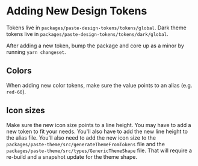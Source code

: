# Adding New Design Tokens

Tokens live in `packages/paste-design-tokens/tokens/global`. Dark theme tokens live in `packages/paste-design-tokens/tokens/dark/global`.

After adding a new token, bump the package and core up as a minor by running `yarn changeset`.

## Colors

When adding new color tokens, make sure the value points to an alias (e.g. `red-60`).

## Icon sizes

Make sure the new icon size points to a line height. You may have to add a new token to fit your needs. You'll also have to add the new line height to the alias file. You'll also need to add the new icon size to the `packages/paste-theme/src/generateThemeFromTokens` file and the `packages/paste-theme/src/types/GenericThemeShape` file. That will require a re-build and a snapshot update for the theme shape.
